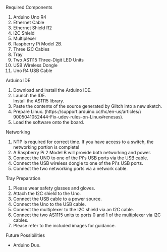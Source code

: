Required Components
<ol>
<li>Arduino Uno R4</li>
<li>Ethernet Cable</li>
<li>Ethernet Shield R2</li>
<li>I2C Shield</li>
<li>Multiplexer</li>
<li>Raspberry Pi Model 2B.</li>
<li>Three I2C Cables</li>
<li>Tray</li>
<li>Two AS1115 Three-Digit LED Units</li>
<li>USB Wireless Dongle</li>
<li>Uno R4 USB Cable</li>
</ol>

Arduino IDE
<ol>
<li>Download and install the Arduino IDE.</li>
<li>Launch the IDE.</li>
<in>Install the AS1115 library.</li>
<li>Paste the contents of the source generated by
  Glitch into a new sketch.</li>
<li>Prepare Linux.
  (https://support.arduino.cc/hc/en-us/articles/\
   9005041052444-Fix-udev-rules-on-Linux#renesas).</li>
<li>Load the software onto the board.</li>
</ol>

Networking
<ol>
<li>NTP is required for correct time. If you have
  access to a switch, the networking portion is complete!</li>
<li>A Raspberry Pi 2 Model B will provide both networking
  and power.</li>
<li>Connect the UNO to one of the Pi's USB ports via the
  USB cable.</li>
<li>Connect the USB wireless dongle to one of the Pi's
  USB ports.</li>
<li>Connect the two networking ports via a network cable.</li>
</ol>

Tray Preparation
<ol>
<li>Please wear safety glasses and gloves.</li>
<li>Attach the I2C shield to the Uno.</li>
<li>Connect the USB cable to a power source.</li>
<li>Connect the Uno to the USB cable.</li>
<li>Connect the multiplexer to the I2C shield via an I2C cable.</li>
<li>Connect the two AS1115 units to ports 0 and 1 of the multiplexer
  via I2C cables.</li>
<li>Please refer to the included images for guidance.</li>
</ol>

Future Possibilities
<ul>
<li>Arduino Due.</li>
</ul>
